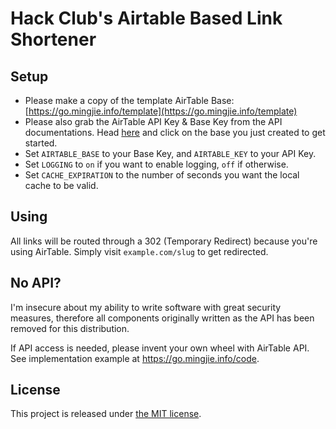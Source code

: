 # Hack Club's Airtable Based Link Shortener

## Setup

* Please make a copy of the template AirTable Base: [https://go.mingjie.info/template](https://go.mingjie.info/template)
* Please also grab the AirTable API Key & Base Key from the API documentations. Head [here](https://airtable.com/api) and click on the base you just created to get started.
* Set `AIRTABLE_BASE` to your Base Key, and `AIRTABLE_KEY` to your API Key.
* Set `LOGGING` to `on` if you want to enable logging, `off` if otherwise.
* Set `CACHE_EXPIRATION` to the number of seconds you want the local cache to be valid.

## Using

All links will be routed through a 302 (Temporary Redirect) because you're using AirTable. Simply visit `example.com/slug` to get redirected.

## No API?

I'm insecure about my ability to write software with great security measures, therefore all components originally written as the API has been removed for this distribution. 

If API access is needed, please invent your own wheel with AirTable API. See implementation example at https://go.mingjie.info/code.

## License

This project is released under [the MIT license](LICENSE).
